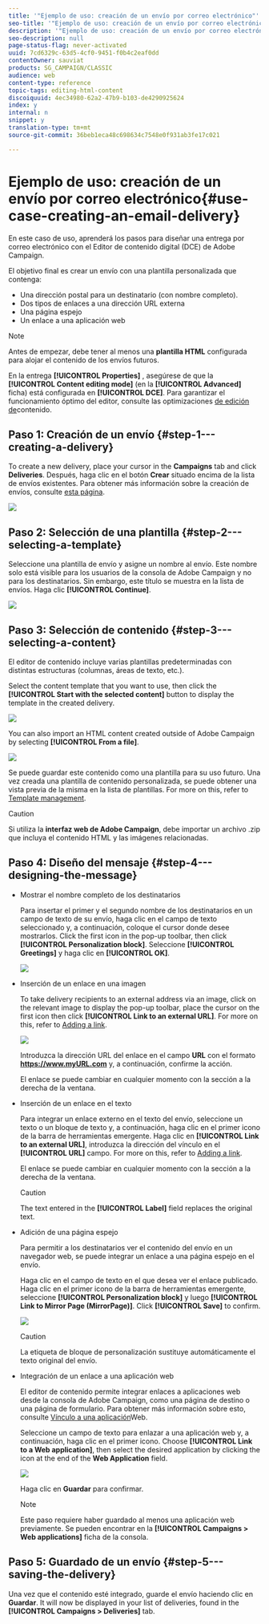 ```yaml
---
title: '"Ejemplo de uso: creación de un envío por correo electrónico"'
seo-title: '"Ejemplo de uso: creación de un envío por correo electrónico"'
description: '"Ejemplo de uso: creación de un envío por correo electrónico"'
seo-description: null
page-status-flag: never-activated
uuid: 7cd6329c-63d5-4cf0-9451-f0b4c2eaf0dd
contentOwner: sauviat
products: SG_CAMPAIGN/CLASSIC
audience: web
content-type: reference
topic-tags: editing-html-content
discoiquuid: 4ec34980-62a2-47b9-b103-de4290925624
index: y
internal: n
snippet: y
translation-type: tm+mt
source-git-commit: 36beb1eca48c698634c7548e0f931ab3fe17c021

---
```



# Ejemplo de uso: creación de un envío por correo electrónico{#use-case-creating-an-email-delivery}

En este caso de uso, aprenderá los pasos para diseñar una entrega por correo electrónico con el Editor de contenido digital (DCE) de Adobe Campaign.

El objetivo final es crear un envío con una plantilla personalizada que contenga:

* Una dirección postal para un destinatario (con nombre completo).
* Dos tipos de enlaces a una dirección URL externa
* Una página espejo
* Un enlace a una aplicación web

>[!NOTE]
>
>Antes de empezar, debe tener al menos una **plantilla HTML** configurada para alojar el contenido de los envíos futuros.
>
>En la entrega **[!UICONTROL Properties]** , asegúrese de que la **[!UICONTROL Content editing mode]** (en la **[!UICONTROL Advanced]** ficha) está configurada en **[!UICONTROL DCE]**. Para garantizar el funcionamiento óptimo del editor, consulte las optimizaciones [de edición de](../../web/using/content-editing-best-practices.md)contenido.

## Paso 1: Creación de un envío {#step-1---creating-a-delivery}

To create a new delivery, place your cursor in the **Campaigns** tab and click **Deliveries**. Después, haga clic en el botón **Crear** situado encima de la lista de envíos existentes. Para obtener más información sobre la creación de envíos, consulte [esta página](../../delivery/using/about-email-channel.md).

![](assets/delivery_step_1.png)

## Paso 2: Selección de una plantilla {#step-2---selecting-a-template}

Seleccione una plantilla de envío y asigne un nombre al envío. Este nombre solo está visible para los usuarios de la consola de Adobe Campaign y no para los destinatarios. Sin embargo, este título se muestra en la lista de envíos. Haga clic **[!UICONTROL Continue]**.

![](assets/dce_delivery_model.png)

## Paso 3: Selección de contenido {#step-3---selecting-a-content}

El editor de contenido incluye varias plantillas predeterminadas con distintas estructuras (columnas, áreas de texto, etc.).

Select the content template that you want to use, then click the **[!UICONTROL Start with the selected content]** button to display the template in the created delivery.

![](assets/dce_select_model.png)

You can also import an HTML content created outside of Adobe Campaign by selecting **[!UICONTROL From a file]**.

![](assets/dce_select_from_file_template.png)

Se puede guardar este contenido como una plantilla para su uso futuro. Una vez creada una plantilla de contenido personalizada, se puede obtener una vista previa de la misma en la lista de plantillas. For more on this, refer to [Template management](../../web/using/template-management.md).

>[!CAUTION]
>
>Si utiliza la **interfaz web de Adobe Campaign**, debe importar un archivo .zip que incluya el contenido HTML y las imágenes relacionadas.

## Paso 4: Diseño del mensaje {#step-4---designing-the-message}

* Mostrar el nombre completo de los destinatarios

   Para insertar el primer y el segundo nombre de los destinatarios en un campo de texto de su envío, haga clic en el campo de texto seleccionado y, a continuación, coloque el cursor donde desee mostrarlos. Click the first icon in the pop-up toolbar, then click **[!UICONTROL Personalization block]**. Seleccione **[!UICONTROL Greetings]** y haga clic en **[!UICONTROL OK]**.

   ![](assets/dce_personalizationblock_greetings.png)

* Inserción de un enlace en una imagen

   To take delivery recipients to an external address via an image, click on the relevant image to display the pop-up toolbar, place the cursor on the first icon then click **[!UICONTROL Link to an external URL]**. For more on this, refer to [Adding a link](../../web/using/editing-content.md#adding-a-link).

   ![](assets/dce_externalpage.png)

   Introduzca la dirección URL del enlace en el campo **URL** con el formato **https://www.myURL.com** y, a continuación, confirme la acción.

   El enlace se puede cambiar en cualquier momento con la sección a la derecha de la ventana.

* Inserción de un enlace en el texto

   Para integrar un enlace externo en el texto del envío, seleccione un texto o un bloque de texto y, a continuación, haga clic en el primer icono de la barra de herramientas emergente. Haga clic en **[!UICONTROL Link to an external URL]**, introduzca la dirección del vínculo en el **[!UICONTROL URL]** campo. For more on this, refer to [Adding a link](../../web/using/editing-content.md#adding-a-link).

   El enlace se puede cambiar en cualquier momento con la sección a la derecha de la ventana.

   >[!CAUTION]
   >
   >The text entered in the **[!UICONTROL Label]** field replaces the original text.

* Adición de una página espejo

   Para permitir a los destinatarios ver el contenido del envío en un navegador web, se puede integrar un enlace a una página espejo en el envío.

   Haga clic en el campo de texto en el que desea ver el enlace publicado. Haga clic en el primer icono de la barra de herramientas emergente, seleccione **[!UICONTROL Personalization block]** y luego **[!UICONTROL Link to Mirror Page (MirrorPage)]**. Click **[!UICONTROL Save]** to confirm.

   ![](assets/dce_mirrorpage.png)

   >[!CAUTION]
   >
   >La etiqueta de bloque de personalización sustituye automáticamente el texto original del envío.

* Integración de un enlace a una aplicación web

   El editor de contenido permite integrar enlaces a aplicaciones web desde la consola de Adobe Campaign, como una página de destino o una página de formulario. Para obtener más información sobre esto, consulte [Vínculo a una aplicación](../../web/using/editing-content.md#link-to-a-web-application)Web.

   Seleccione un campo de texto para enlazar a una aplicación web y, a continuación, haga clic en el primer icono. Choose **[!UICONTROL Link to a Web application]**, then select the desired application by clicking the icon at the end of the **Web Application** field.

   ![](assets/dce_webapp.png)

   Haga clic en **Guardar** para confirmar.

   >[!NOTE]
   >
   >Este paso requiere haber guardado al menos una aplicación web previamente. Se pueden encontrar en la **[!UICONTROL Campaigns > Web applications]** ficha de la consola.

## Paso 5: Guardado de un envío {#step-5---saving-the-delivery}

Una vez que el contenido esté integrado, guarde el envío haciendo clic en **Guardar**. It will now be displayed in your list of deliveries, found in the **[!UICONTROL Campaigns > Deliveries]** tab.
